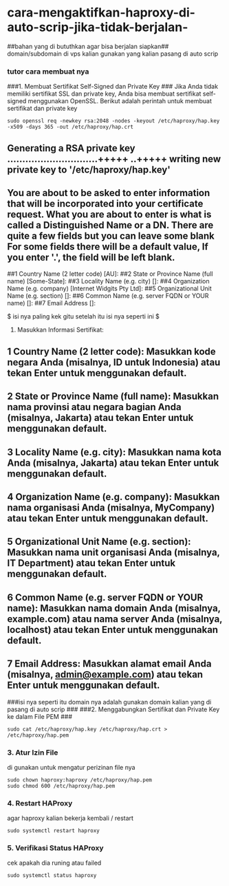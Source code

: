 # cara-mengaktifkan-haproxy-di-auto-scrip-jika-tidak-berjalan-
##bahan yang di bututhkan agar bisa berjalan siapkan##
domain/subdomain di vps kalian gunakan yang kalian pasang di auto scrip 
### tutor cara membuat nya ##
###1. Membuat Sertifikat Self-Signed dan Private Key ###
Jika Anda tidak memiliki sertifikat SSL dan private key, Anda bisa membuat sertifikat self-signed menggunakan OpenSSL. Berikut adalah perintah untuk membuat sertifikat dan private key
```
sudo openssl req -newkey rsa:2048 -nodes -keyout /etc/haproxy/hap.key -x509 -days 365 -out /etc/haproxy/hap.crt
```
Generating a RSA private key
..............................+++++
..+++++
writing new private key to '/etc/haproxy/hap.key'
-----
You are about to be asked to enter information that will be incorporated
into your certificate request.
What you are about to enter is what is called a Distinguished Name or a DN.
There are quite a few fields but you can leave some blank
For some fields there will be a default value,
If you enter '.', the field will be left blank.
-----
##1 Country Name (2 letter code) [AU]:
##2 State or Province Name (full name) [Some-State]:
##3 Locality Name (e.g. city) []:
##4 Organization Name (e.g. company) [Internet Widgits Pty Ltd]:
##5 Organizational Unit Name (e.g. section) []:
##6 Common Name (e.g. server FQDN or YOUR name) []:
##7 Email Address []:

$ isi nya paling kek gitu setelah itu isi nya seperti ini $
1. Masukkan Informasi Sertifikat:
## 1 Country Name (2 letter code): Masukkan kode negara Anda (misalnya, ID untuk Indonesia) atau tekan Enter untuk menggunakan default.
## 2 State or Province Name (full name): Masukkan nama provinsi atau negara bagian Anda (misalnya, Jakarta) atau tekan Enter untuk menggunakan default.
## 3 Locality Name (e.g. city): Masukkan nama kota Anda (misalnya, Jakarta) atau tekan Enter untuk menggunakan default.
## 4 Organization Name (e.g. company): Masukkan nama organisasi Anda (misalnya, MyCompany) atau tekan Enter untuk menggunakan default.
## 5 Organizational Unit Name (e.g. section): Masukkan nama unit organisasi Anda (misalnya, IT Department) atau tekan Enter untuk menggunakan default.
## 6 Common Name (e.g. server FQDN or YOUR name): Masukkan nama domain Anda (misalnya, example.com) atau nama server Anda (misalnya, localhost) atau tekan Enter untuk menggunakan default.
## 7 Email Address: Masukkan alamat email Anda (misalnya, admin@example.com) atau tekan Enter untuk menggunakan default.
###isi nya seperti itu domain nya adalah gunakan domain kalian yang di pasang di auto scrip ###
###2. Menggabungkan Sertifikat dan Private Key ke dalam File PEM ###
```
sudo cat /etc/haproxy/hap.key /etc/haproxy/hap.crt > /etc/haproxy/hap.pem
```
### 3. Atur Izin File ### 
di gunakan untuk mengatur perizinan file nya 
```
sudo chown haproxy:haproxy /etc/haproxy/hap.pem
sudo chmod 600 /etc/haproxy/hap.pem
```
### 4. Restart HAProxy ###
agar haproxy kalian bekerja kembali / restart 
```
sudo systemctl restart haproxy
```
### 5. Verifikasi Status HAProxy ###
cek apakah dia runing atau failed 
```
sudo systemctl status haproxy
```



